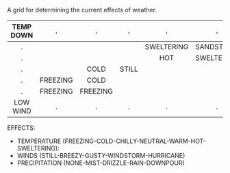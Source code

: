A grid for determining the current effects of weather.


| TEMP DOWN |    .     |    .     |   .   |     .      |     .      | HIGH WIND |
| :-------: | :------: | :------: | :---: | :--------: | :--------: | :-------: |
|     .     |          |          |       | SWELTERING | SANDSTORM  |     .     |
|     .     |          |          |       |    HOT     | SWELTERING |     .     |
|     .     |          |   COLD   | STILL |            |            |     .     |
|     .     | FREEZING |   COLD   |       |            |            |     .     |
|     .     | FREEZING | FREEZING |       |            |            |     .     |
| LOW WIND  |    .     |    .     |   .   |     .      |     .      |  TEMP UP  |
EFFECTS:
- TEMPERATURE (FREEZING-COLD-CHILLY-NEUTRAL-WARM-HOT-SWELTERING):
- WINDS (STILL-BREEZY-GUSTY-WINDSTORM-HURRICANE)
- PRECIPITATION (NONE-MIST-DRIZZLE-RAIN-DOWNPOUR)